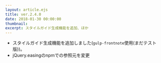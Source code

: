 ```yaml
---
layout: article.ejs
title: ver.2.4.0
date: 2018-01-30 00:00:00
thumbnail: 
excerpt: スタイルガイド生成機能を追加、ほか
---
```


* スタイルガイド生成機能を追加しました(`gulp-frontnote`使用(まだテスト版))。
* jQuery.easingのnpmでの参照元を変更
